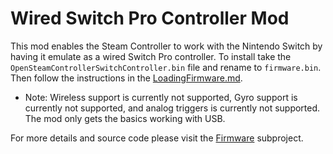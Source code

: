 # Wired Switch Pro Controller Mod

This mod enables the Steam Controller to work with the Nintendo Switch by
having it emulate as a wired Switch Pro controller. To install take the
`OpenSteamControllerSwitchController.bin` file and rename to `firmware.bin`.
Then follow the instructions in the [LoadingFirmware.md](/LoadingFirmware.md).

* Note: Wireless support is currently not supported, Gyro support is currently
not supported, and analog triggers is currently not supported. The mod only gets
the basics working with USB.

For more details and source code please visit the [Firmware](./Firmware) subproject. 
